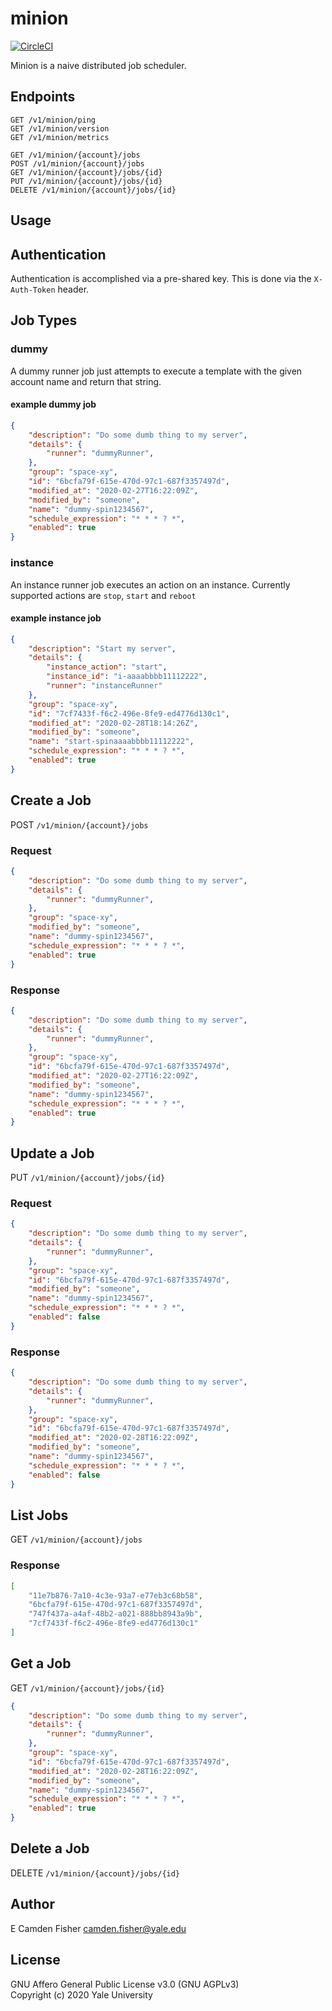 # minion

[![CircleCI](https://circleci.com/gh/YaleSpinup/minion.svg?style=svg)](https://circleci.com/gh/YaleSpinup/minion)

Minion is a naive distributed job scheduler.

## Endpoints

```
GET /v1/minion/ping
GET /v1/minion/version
GET /v1/minion/metrics

GET /v1/minion/{account}/jobs
POST /v1/minion/{account}/jobs
GET /v1/minion/{account}/jobs/{id}
PUT /v1/minion/{account}/jobs/{id}
DELETE /v1/minion/{account}/jobs/{id}
```

## Usage

## Authentication

Authentication is accomplished via a pre-shared key.  This is done via the `X-Auth-Token` header.

## Job Types

### dummy

A dummy runner job just attempts to execute a template with the given account name and return that string.

#### example dummy job

```json
{
    "description": "Do some dumb thing to my server",
    "details": {
        "runner": "dummyRunner",
    },
    "group": "space-xy",
    "id": "6bcfa79f-615e-470d-97c1-687f3357497d",
    "modified_at": "2020-02-27T16:22:09Z",
    "modified_by": "someone",
    "name": "dummy-spin1234567",
    "schedule_expression": "* * * ? *",
    "enabled": true
}
```

### instance

An instance runner job executes an action on an instance.  Currently supported actions are `stop`, `start` and `reboot`

#### example instance job

```json
{
    "description": "Start my server",
    "details": {
        "instance_action": "start",
        "instance_id": "i-aaaabbbb11112222",
        "runner": "instanceRunner"
    },
    "group": "space-xy",
    "id": "7cf7433f-f6c2-496e-8fe9-ed4776d130c1",
    "modified_at": "2020-02-28T18:14:26Z",
    "modified_by": "someone",
    "name": "start-spinaaaabbbb11112222",
    "schedule_expression": "* * * ? *",
    "enabled": true
}
```

## Create a Job

POST `/v1/minion/{account}/jobs`

### Request

```json
{
    "description": "Do some dumb thing to my server",
    "details": {
        "runner": "dummyRunner",
    },
    "group": "space-xy",
    "modified_by": "someone",
    "name": "dummy-spin1234567",
    "schedule_expression": "* * * ? *",
    "enabled": true
}
```

### Response

```json
{
    "description": "Do some dumb thing to my server",
    "details": {
        "runner": "dummyRunner",
    },
    "group": "space-xy",
    "id": "6bcfa79f-615e-470d-97c1-687f3357497d",
    "modified_at": "2020-02-27T16:22:09Z",
    "modified_by": "someone",
    "name": "dummy-spin1234567",
    "schedule_expression": "* * * ? *",
    "enabled": true
}
```

## Update a Job

PUT `/v1/minion/{account}/jobs/{id}`

### Request

```json
{
    "description": "Do some dumb thing to my server",
    "details": {
        "runner": "dummyRunner",
    },
    "group": "space-xy",
    "id": "6bcfa79f-615e-470d-97c1-687f3357497d",
    "modified_by": "someone",
    "name": "dummy-spin1234567",
    "schedule_expression": "* * * ? *",
    "enabled": false
}
```

### Response

```json
{
    "description": "Do some dumb thing to my server",
    "details": {
        "runner": "dummyRunner",
    },
    "group": "space-xy",
    "id": "6bcfa79f-615e-470d-97c1-687f3357497d",
    "modified_at": "2020-02-28T16:22:09Z",
    "modified_by": "someone",
    "name": "dummy-spin1234567",
    "schedule_expression": "* * * ? *",
    "enabled": false
}
```

## List Jobs

GET `/v1/minion/{account}/jobs`

### Response

```json
[
    "11e7b876-7a10-4c3e-93a7-e77eb3c68b58",
    "6bcfa79f-615e-470d-97c1-687f3357497d",
    "747f437a-a4af-48b2-a021-888bb8943a9b",
    "7cf7433f-f6c2-496e-8fe9-ed4776d130c1"
]
```

## Get a Job

GET `/v1/minion/{account}/jobs/{id}`

```json
{
    "description": "Do some dumb thing to my server",
    "details": {
        "runner": "dummyRunner",
    },
    "group": "space-xy",
    "id": "6bcfa79f-615e-470d-97c1-687f3357497d",
    "modified_at": "2020-02-28T16:22:09Z",
    "modified_by": "someone",
    "name": "dummy-spin1234567",
    "schedule_expression": "* * * ? *",
    "enabled": true
}
```

## Delete a Job

DELETE `/v1/minion/{account}/jobs/{id}`

## Author

E Camden Fisher <camden.fisher@yale.edu>

## License

GNU Affero General Public License v3.0 (GNU AGPLv3)  
Copyright (c) 2020 Yale University
